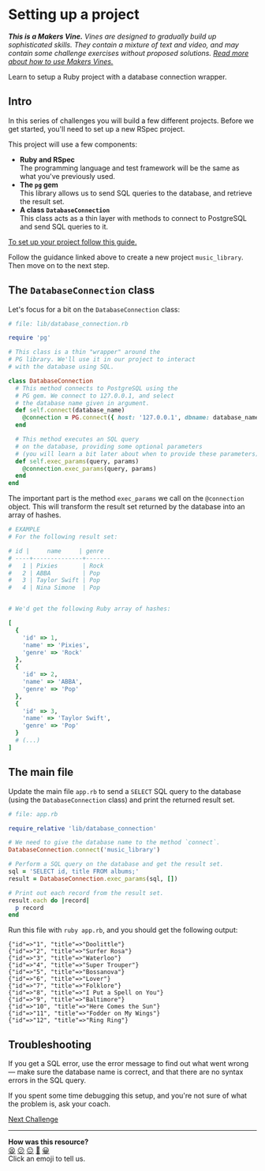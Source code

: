 # Setting up a project

_**This is a Makers Vine.** Vines are designed to gradually build up sophisticated skills. They contain a mixture of text and video, and may contain some challenge exercises without proposed solutions. [Read more about how to use Makers
Vines.](https://github.com/makersacademy/course/blob/main/labels/vines.md)_

Learn to setup a Ruby project with a database connection wrapper.

## Intro

In this series of challenges you will build a few different projects. Before we get started, you'll need to set up a new RSpec project.

This project will use a few components:

* **Ruby and RSpec**  
  The programming language and test framework will be the same as what you've previously used.
* **The `pg` gem**  
  This library allows us to send SQL queries to the database, and retrieve the result set.
* **A class `DatabaseConnection`**  
  This class acts as a thin layer with methods to connect to PostgreSQL and send SQL queries to it.

[To set up your project follow this guide.](../pills/setting_up_database_project.md)

Follow the guidance linked above to create a new project `music_library`. Then move on to the next step.

## The `DatabaseConnection` class

Let's focus for a bit on the `DatabaseConnection` class:

```ruby
# file: lib/database_connection.rb

require 'pg'

# This class is a thin "wrapper" around the
# PG library. We'll use it in our project to interact
# with the database using SQL.

class DatabaseConnection
  # This method connects to PostgreSQL using the 
  # PG gem. We connect to 127.0.0.1, and select
  # the database name given in argument.
  def self.connect(database_name)
    @connection = PG.connect({ host: '127.0.0.1', dbname: database_name })
  end

  # This method executes an SQL query 
  # on the database, providing some optional parameters
  # (you will learn a bit later about when to provide these parameters).
  def self.exec_params(query, params)
    @connection.exec_params(query, params)
  end
end
```

The important part is the method `exec_params` we call on the `@connection` object. This will transform the result set returned by the database into an array of hashes.

```ruby
# EXAMPLE
# For the following result set:

# id |     name     | genre 
# ----+--------------+-------
#   1 | Pixies       | Rock
#   2 | ABBA         | Pop
#   3 | Taylor Swift | Pop
#   4 | Nina Simone  | Pop


# We'd get the following Ruby array of hashes:

[
  {
    'id' => 1,
    'name' => 'Pixies',
    'genre' => 'Rock'
  },
  {
    'id' => 2,
    'name' => 'ABBA',
    'genre' => 'Pop'
  },
  {
    'id' => 3,
    'name' => 'Taylor Swift',
    'genre' => 'Pop'
  }
  # (...)
]
```

## The main file

Update the main file `app.rb` to send a `SELECT` SQL query to the database (using the `DatabaseConnection` class) and print the returned result set.

```ruby
# file: app.rb

require_relative 'lib/database_connection'

# We need to give the database name to the method `connect`.
DatabaseConnection.connect('music_library')

# Perform a SQL query on the database and get the result set.
sql = 'SELECT id, title FROM albums;'
result = DatabaseConnection.exec_params(sql, [])

# Print out each record from the result set.
result.each do |record|
  p record
end
```

Run this file with `ruby app.rb`, and you should get the following output:

```
{"id"=>"1", "title"=>"Doolittle"}
{"id"=>"2", "title"=>"Surfer Rosa"}
{"id"=>"3", "title"=>"Waterloo"}
{"id"=>"4", "title"=>"Super Trouper"}
{"id"=>"5", "title"=>"Bossanova"}
{"id"=>"6", "title"=>"Lover"}
{"id"=>"7", "title"=>"Folklore"}
{"id"=>"8", "title"=>"I Put a Spell on You"}
{"id"=>"9", "title"=>"Baltimore"}
{"id"=>"10", "title"=>"Here Comes the Sun"}
{"id"=>"11", "title"=>"Fodder on My Wings"}
{"id"=>"12", "title"=>"Ring Ring"}
```

## Troubleshooting

If you get a SQL error, use the error message to find out what went wrong — make sure the database name is correct, and that there are no syntax errors in the SQL query.

If you spent some time debugging this setup, and you're not sure of what the problem is, ask your coach.

[Next Challenge](02_test_driving_model_repository_classes.md)

<!-- BEGIN GENERATED SECTION DO NOT EDIT -->

---

**How was this resource?**  
[😫](https://airtable.com/shrUJ3t7KLMqVRFKR?prefill_Repository=makersacademy/databases&prefill_File=challenges/01_setting_up_project.md&prefill_Sentiment=😫) [😕](https://airtable.com/shrUJ3t7KLMqVRFKR?prefill_Repository=makersacademy/databases&prefill_File=challenges/01_setting_up_project.md&prefill_Sentiment=😕) [😐](https://airtable.com/shrUJ3t7KLMqVRFKR?prefill_Repository=makersacademy/databases&prefill_File=challenges/01_setting_up_project.md&prefill_Sentiment=😐) [🙂](https://airtable.com/shrUJ3t7KLMqVRFKR?prefill_Repository=makersacademy/databases&prefill_File=challenges/01_setting_up_project.md&prefill_Sentiment=🙂) [😀](https://airtable.com/shrUJ3t7KLMqVRFKR?prefill_Repository=makersacademy/databases&prefill_File=challenges/01_setting_up_project.md&prefill_Sentiment=😀)  
Click an emoji to tell us.

<!-- END GENERATED SECTION DO NOT EDIT -->

